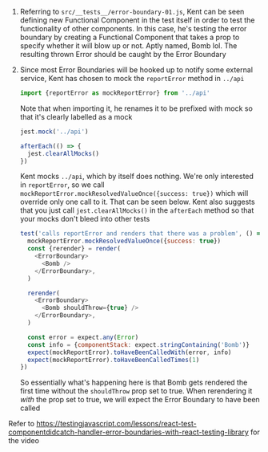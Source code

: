 1. Referring to `src/__tests__/error-boundary-01.js`, Kent can be seen defining
   new Functional Component in the test itself in order to test the
   functionality of other components. In this case, he's testing the error
   boundary by creating a Functional Component that takes a prop to specify
   whether it will blow up or not. Aptly named, Bomb lol. The resulting thrown
   Error should be caught by the Error Boundary
1. Since most Error Boundaries will be hooked up to notify some external
   service, Kent has chosen to mock the `reportError` method in `../api`

   ```js
   import {reportError as mockReportError} from '../api'
   ```

   Note that when importing it, he renames it to be prefixed with mock so that
   it's clearly labelled as a mock

   ```js
   jest.mock('../api')

   afterEach(() => {
     jest.clearAllMocks()
   })
   ```

   Kent mocks `../api`, which by itself does nothing. We're only interested in
   `reportError`, so we call
   `mockReportError.mockResolvedValueOnce({success: true})` which will override
   only one call to it. That can be seen below. Kent also suggests that you just
   call `jest.clearAllMocks()` in the `afterEach` method so that your mocks
   don't bleed into other tests

   ```js
   test('calls reportError and renders that there was a problem', () => {
     mockReportError.mockResolvedValueOnce({success: true})
     const {rerender} = render(
       <ErrorBoundary>
         <Bomb />
       </ErrorBoundary>,
     )

     rerender(
       <ErrorBoundary>
         <Bomb shouldThrow={true} />
       </ErrorBoundary>,
     )

     const error = expect.any(Error)
     const info = {componentStack: expect.stringContaining('Bomb')}
     expect(mockReportError).toHaveBeenCalledWith(error, info)
     expect(mockReportError).toHaveBeenCalledTimes(1)
   })
   ```

   So essentially what's happening here is that Bomb gets rendered the first
   time without the `shouldThrow` prop set to true. When rerendering it _with_
   the prop set to true, we will expect the Error Boundary to have been called

Refer to
https://testingjavascript.com/lessons/react-test-componentdidcatch-handler-error-boundaries-with-react-testing-library
for the video
